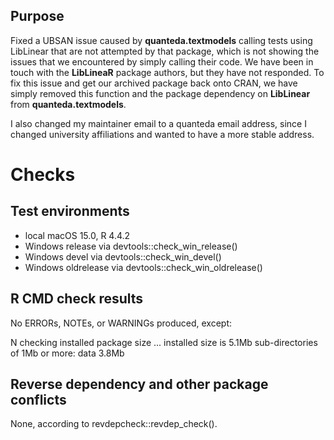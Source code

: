 ## Purpose

Fixed a UBSAN issue caused by **quanteda.textmodels** calling tests using
LibLinear that are not attempted by that package, which is not showing the
issues that we encountered by simply calling their code. We have been in touch
with the **LibLineaR** package authors, but they have not responded. To fix this
issue and get our archived package back onto CRAN, we have simply removed this
function and the package dependency on **LibLinear** from
**quanteda.textmodels**.

I also changed my maintainer email to a quanteda email address, since I changed
university affiliations and wanted to have a more stable address.

# Checks

## Test environments

* local macOS 15.0, R 4.4.2
* Windows release via devtools::check_win_release()
* Windows devel via devtools::check_win_devel()
* Windows oldrelease via devtools::check_win_oldrelease()

## R CMD check results

No ERRORs, NOTEs, or WARNINGs produced, except:

N  checking installed package size ...
     installed size is  5.1Mb
     sub-directories of 1Mb or more:
       data   3.8Mb

## Reverse dependency and other package conflicts

None, according to revdepcheck::revdep_check().
